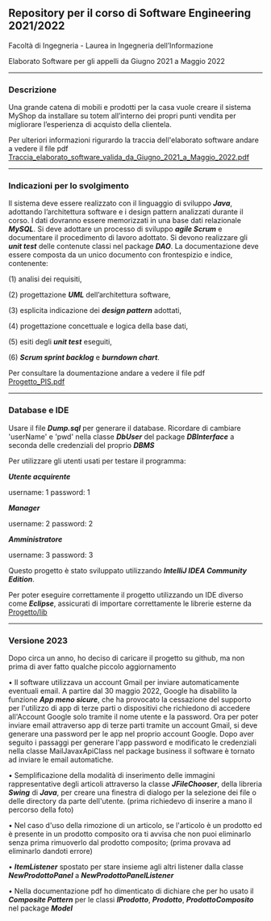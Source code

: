 
## Repository per il corso di Software Engineering 2021/2022

 Facoltà di Ingegneria - Laurea in Ingegneria dell’Informazione

 Elaborato Software per gli appelli da Giugno 2021 a Maggio 2022

---------------------------------------------------------------------------------------------------

### Descrizione


Una grande catena di mobili e prodotti per la casa vuole creare il sistema MyShop da installare su totem all’interno dei propri
punti vendita per migliorare l’esperienza di acquisto della clientela.


Per ulteriori informazioni rigurardo la traccia dell'elaborato software andare a vedere il file pdf [Traccia_elaborato_software_valida_da_Giugno_2021_a_Maggio_2022.pdf](Traccia_elaborato_software_valida_da_Giugno_2021_a_Maggio_2022.pdf)


---------------------------------------------------------------------------------------------------

### Indicazioni per lo svolgimento

Il sistema deve essere realizzato con il linguaggio di sviluppo ***Java***, adottando l’architettura software e i design pattern
analizzati durante il corso. I dati dovranno essere memorizzati in una base dati relazionale ***MySQL***. Si deve adottare un
processo di sviluppo ***agile Scrum*** e documentare il procedimento di lavoro adottato. Si devono realizzare gli ***unit test*** delle
contenute classi nel package ***DAO***.
La documentazione deve essere
composta da un unico documento con frontespizio e indice, contenente: 

(1) analisi dei requisiti,

(2) progettazione ***UML*** dell’architettura software, 

(3) esplicita indicazione dei ***design pattern*** adottati, 

(4) progettazione concettuale e logica della base dati, 

(5) esiti degli ***unit test*** eseguiti, 

(6) ***Scrum sprint backlog*** e ***burndown chart***.

Per consultare la doumentazione andare a vedere il file pdf [Progetto_PIS.pdf](Progetto_PIS.pdf)


--------------------------------------------------------------------------------------------------


### Database e IDE

Usare il file ***Dump.sql*** per generare il database.
Ricordare di cambiare 'userName' e 'pwd' nella classe ***DbUser*** del package ***DBInterface*** a seconda delle credenziali del proprio ***DBMS***


Per utilizzare gli utenti usati per testare il programma:

***Utente acquirente***

username: 1
password: 1

***Manager***

username: 2
password: 2

***Amministratore***

username: 3
password: 3

Questo progetto è stato sviluppato utilizzando ***IntelliJ IDEA Community Edition***.

Per poter eseguire correttamente il progetto utilizzando un IDE diverso come ***Eclipse***, assicurati di importare correttamente le librerie esterne da [Progetto/lib](Progetto/lib)

--------------------------------------------------------------------------------------------------

###  Versione 2023

Dopo circa un anno, ho deciso di caricare il progetto su github, ma non prima di aver fatto qualche piccolo aggiornamento


•	Il software utilizzava un account Gmail per inviare automaticamente eventuali email. A partire dal 30 maggio 2022, Google ha disabilito la funzione ***App meno sicure***, che ha provocato la cessazione 
	del supporto per l'utilizzo di app di terze parti o dispositivi che richiedono di accedere all'Account Google 
	solo tramite il nome utente e la password. Ora per poter inviare email attraverso app di terze parti tramite un 
	account Gmail, si deve generare una password per le app nel proprio account Google.
	Dopo aver seguito i passaggi per generare l'app password e modificato le credenziali nella classe MailJavaxApiClass 
	nel package business il software è tornato ad inviare le email automatiche.


•	Semplificazione della modalità di inserimento delle immagini rappresentative degli articoli attraverso 
	la classe ***JFileChooser***, della libreria ***Swing*** di ***Java***, per creare una finestra di dialogo per la selezione dei file o delle directory da parte dell'utente.
	(prima richiedevo di inserire a mano il percorso della foto)


•	Nel caso d'uso della rimozione di un articolo, se l'articolo è un prodotto ed è presente in un prodotto composito
	ora ti avvisa che non puoi eliminarlo senza prima rimuoverlo dal prodotto composito;
	(prima provava ad eliminarlo dandoti errore)

	

•	***ItemListener*** spostato per stare insieme agli altri listener dalla classe 
	***NewProdottoPanel*** a ***NewProdottoPanelListener***


•	Nella documentazione pdf ho dimenticato di dichiare che per ho usato il ***Composite Pattern*** per le classi
	***IProdotto***, ***Prodotto***, ***ProdottoComposito*** nel package ***Model***



